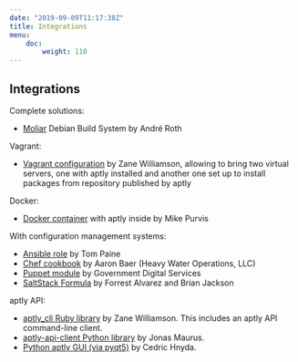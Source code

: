 ```yaml
---
date: "2019-09-09T11:17:38Z"
title: Integrations
menu:
    doc:
        weight: 110
---
```


Integrations
------------

Complete solutions:

- [Moliar](https://github.com/molior-dbs/molior) Debian Build System by
André Roth

Vagrant:

- [Vagrant configuration](https://github.com/sepulworld/aptly-vagrant) by
Zane Williamson, allowing to bring two virtual servers, one with aptly installed
and another one set up to install packages from repository published by aptly

Docker:

- [Docker container](https://github.com/mikepurvis/aptly-docker) with aptly inside by Mike Purvis

With configuration management systems:

- [Ansible role](https://github.com/aioue/ansible-role-aptly) by Tom Paine
- [Chef cookbook](https://github.com/hw-cookbooks/aptly) by Aaron Baer
(Heavy Water Operations, LLC)
- [Puppet module](https://github.com/alphagov/puppet-aptly) by
Government Digital Services
- [SaltStack Formula](https://github.com/saltstack-formulas/aptly-formula) by
Forrest Alvarez and Brian Jackson

aptly API:

- [aptly_cli Ruby library](https://github.com/sepulworld/aptly_cli) by Zane Williamson.
This includes an aptly API command-line client.
- [aptly-api-client Python library](https://github.com/gopythongo/aptly-api-client) by Jonas Maurus.
- [Python aptly GUI (via pyqt5)](https://github.com/chnyda/python-aptly-gui) by Cedric Hnyda.
